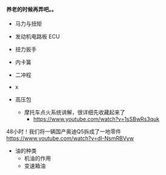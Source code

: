 #### 养老的时候再弄吧。。

- 马力与扭矩

- 发动机电路板 ECU

- 扭力扳手

- 内卡簧

- 二冲程

- x

- 高压包
    - 摩托车点火系统讲解，很详细先收藏起来了
        - https://www.youtube.com/watch?v=1sSBwRs3quk

48小时！我们将一辆国产奥迪Q5拆成了一地零件
https://www.youtube.com/watch?v=dI-NsmRBVyw


- 油的种类
    - 机油的作用
    - 变速箱油
    